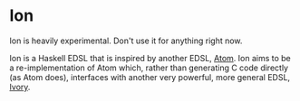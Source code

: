 # Ion

Ion is heavily experimental.  Don't use it for anything right now.

Ion is a Haskell EDSL that is inspired by another EDSL,
[Atom](https://hackage.haskell.org/package/atom).  Ion aims to be a
re-implementation of Atom which, rather than generating C code directly (as
Atom does), interfaces with another very powerful, more general EDSL,
[Ivory](http://ivorylang.org).
